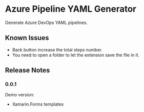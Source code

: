 # Azure Pipeline YAML Generator

Generate Azure DevOps YAML pipelines.

## Known Issues

- Back button increase the total steps number.
- You need to open a folder to let the extension save the file in it.

## Release Notes

### 0.0.1

Demo version:
- Xamarin.Forms templates
